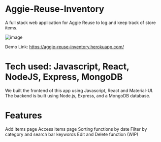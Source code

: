 # Aggie-Reuse-Inventory
A full stack web application for Aggie Reuse to log and keep track of store items.

![image](https://github.com/zhxu33/Aggie-Reuse-Inventory/assets/77419802/609d7538-0a80-428a-9a14-f7c35f6eb0aa)

Demo Link: https://aggie-reuse-inventory.herokuapp.com/

# Tech used: Javascript, React, NodeJS, Express, MongoDB
We built the frontend of this app using Javascript, React and Material-UI. The backend is built using Node.js, Express, and a MongoDB database.

# Features
Add items page
Access items page 
Sorting functions by date
Filter by category and search bar keywords
Edit and Delete function (WIP)




